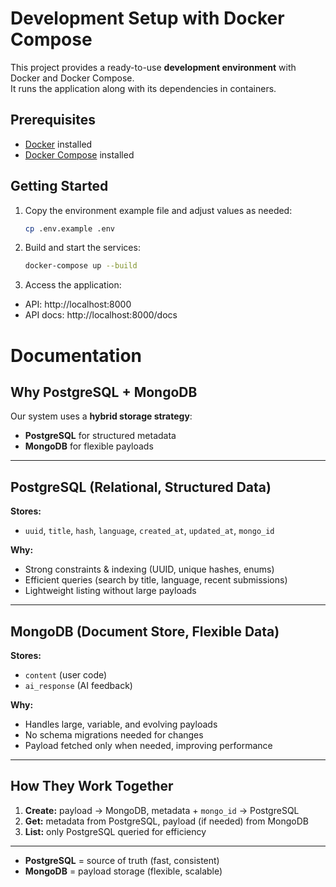 # Development Setup with Docker Compose

This project provides a ready-to-use **development environment** with Docker and Docker Compose.  
It runs the application along with its dependencies in containers.

## Prerequisites

- [Docker](https://docs.docker.com/get-docker/) installed  
- [Docker Compose](https://docs.docker.com/compose/install/) installed  

## Getting Started

1. Copy the environment example file and adjust values as needed:

   ```bash
   cp .env.example .env

2. Build and start the services:

    ```bash
    docker-compose up --build
3. Access the application:

- API: http://localhost:8000
- API docs: http://localhost:8000/docs


# Documentation

## Why PostgreSQL + MongoDB

Our system uses a **hybrid storage strategy**:  
- **PostgreSQL** for structured metadata  
- **MongoDB** for flexible payloads  

---

## PostgreSQL (Relational, Structured Data)
**Stores:**  
- `uuid`, `title`, `hash`, `language`, `created_at`, `updated_at`, `mongo_id`

**Why:**  
- Strong constraints & indexing (UUID, unique hashes, enums)  
- Efficient queries (search by title, language, recent submissions)  
- Lightweight listing without large payloads  

---

## MongoDB (Document Store, Flexible Data)
**Stores:**  
- `content` (user code)  
- `ai_response` (AI feedback)

**Why:**  
- Handles large, variable, and evolving payloads  
- No schema migrations needed for changes
- Payload fetched only when needed, improving performance  

---

## How They Work Together
1. **Create:** payload → MongoDB, metadata + `mongo_id` → PostgreSQL
2. **Get:** metadata from PostgreSQL, payload (if needed) from MongoDB
3. **List:** only PostgreSQL queried for efficiency

---

- **PostgreSQL** = source of truth (fast, consistent)  
- **MongoDB** = payload storage (flexible, scalable)



